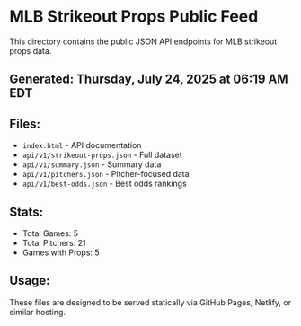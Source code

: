 # MLB Strikeout Props Public Feed

This directory contains the public JSON API endpoints for MLB strikeout props data.

## Generated: Thursday, July 24, 2025 at 06:19 AM EDT

## Files:
- `index.html` - API documentation
- `api/v1/strikeout-props.json` - Full dataset
- `api/v1/summary.json` - Summary data
- `api/v1/pitchers.json` - Pitcher-focused data  
- `api/v1/best-odds.json` - Best odds rankings

## Stats:
- Total Games: 5
- Total Pitchers: 21
- Games with Props: 5

## Usage:
These files are designed to be served statically via GitHub Pages, Netlify, or similar hosting.
